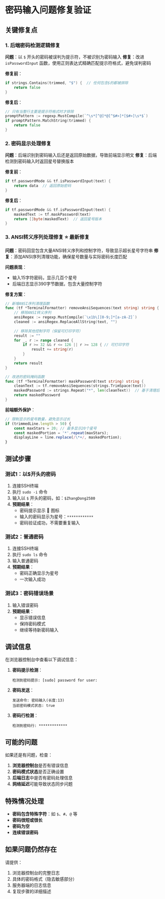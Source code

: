 # 密码输入问题修复验证

## 关键修复点

### 1. 后端密码检测逻辑修复
**问题**：以 `$` 开头的密码被误判为提示符，不被识别为密码输入
**修复**：改进 `isPasswordInput` 函数，使用正则表达式精确匹配提示符格式，避免误判密码

**修复前**：
```go
if strings.Contains(trimmed, "$") {  // 任何包含$的都被排除
    return false
}
```

**修复后**：
```go
// 只有当整行主要是提示符格式时才排除
promptPattern := regexp.MustCompile(`^\s*[^@]*@[^$#>]*[$#>]\s*$`)
if promptPattern.MatchString(trimmed) {
    return false
}
```

### 2. 密码显示处理修复
**问题**：后端识别到密码输入后还是返回原始数据，导致前端显示明文
**修复**：后端检测到密码输入时返回星号替换版本

**修复前**：
```go
if tf.passwordMode && tf.isPasswordInput(text) {
    return data  // 返回原始密码
}
```

**修复后**：
```go
if tf.passwordMode && tf.isPasswordInput(text) {
    maskedText := tf.maskPassword(text)
    return []byte(maskedText)  // 返回星号版本
}
```

### 3. ANSI转义序列处理修复 ⭐ **最新修复**
**问题**：密码回显包含大量ANSI转义序列和控制字符，导致显示超长星号字符串
**修复**：添加ANSI序列清理功能，确保星号数量与实际密码长度匹配

**问题表现**：
- 输入15字符密码，显示几百个星号
- 后端日志显示390字节数据，包含大量控制字符

**修复方案**：
```go
// 新增ANSI序列清理函数
func (tf *TerminalFormatter) removeAnsiSequences(text string) string {
    // 移除ANSI转义序列
    ansiRegex := regexp.MustCompile(`\x1b\[[0-9;]*[a-zA-Z]`)
    cleaned := ansiRegex.ReplaceAllString(text, "")
    
    // 移除其他控制字符（保留可打印字符）
    result := ""
    for _, r := range cleaned {
        if r >= 32 && r <= 126 || r >= 128 { // 可打印字符
            result += string(r)
        }
    }
    return result
}

// 改进的密码掩码函数
func (tf *TerminalFormatter) maskPassword(text string) string {
    cleanText := tf.removeAnsiSequences(strings.TrimSpace(text))
    maskedPassword := strings.Repeat("*", len(cleanText))  // 基于清理后的长度
    return maskedPassword
}
```

**前端额外保护**：
```typescript
// 限制显示的星号数量，避免显示过长
if (trimmedLine.length > 50) {
    const maxStars = 20; // 最多显示20个星号
    const maskedPortion = '*'.repeat(maxStars);
    displayLine = line.replace(/\*+/, maskedPortion);
}
```

## 测试步骤

### 测试1：以$开头的密码
1. 连接SSH终端
2. 执行 `sudo -i` 命令
3. 输入以 `$` 开头的密码，如：`$ZhangDong2580`
4. **预期结果**：
   - 密码提示显示 🔐 图标
   - 输入的密码显示为星号：`************` 
   - 密码验证成功，不需要重复输入

### 测试2：普通密码
1. 连接SSH终端
2. 执行 `sudo ls` 命令
3. 输入普通密码
4. **预期结果**：
   - 密码正确显示为星号
   - 一次输入成功

### 测试3：密码错误场景
1. 输入错误密码
2. **预期结果**：
   - 显示错误信息
   - 保持密码模式
   - 继续等待新密码输入

## 调试信息

在浏览器控制台中查看以下调试信息：

1. **密码提示检测**：
   ```
   检测到密码提示: [sudo] password for user:
   ```

2. **密码发送**：
   ```
   发送命令: 密码输入(长度:13)
   当前密码模式状态: true
   ```

3. **密码行检测**：
   ```
   检测到密码行: *************
   ```

## 可能的问题

如果还是有问题，检查：

1. **浏览器控制台**是否有错误信息
2. **密码模式状态**是否正确设置
3. **后端日志**中是否有密码处理信息
4. **网络延迟**可能导致状态同步问题

## 特殊情况处理

- **密码包含特殊字符**：如 `$`、`#`、`@` 等
- **密码很短或很长**
- **密码为空**
- **连续错误密码**

## 如果问题仍然存在

请提供：
1. 浏览器控制台的完整日志
2. 具体的密码格式（隐去敏感部分）
3. 服务器端的日志信息
4. 复现步骤的详细描述 